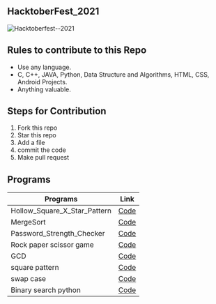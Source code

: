 ## HacktoberFest_2021

![Hacktoberfest--2021](https://user-images.githubusercontent.com/60610128/135744545-b457143b-4741-4f9c-8ecf-f5a6494b5a9a.jpg)

## Rules to contribute to this Repo

- Use any language.
- C, C++, JAVA, Python, Data Structure and Algorithms, HTML, CSS, Android Projects.
- Anything valuable.

## Steps for Contribution

1. Fork this repo
2. Star this repo
3. Add a file
4. commit the code
5. Make pull request


## Programs

| Programs  | Link |
| ------------- | ------------- |
| Hollow_Square_X_Star_Pattern |[Code](https://github.com/susverma/HacktoberFest_2021/blob/main/Hollow_Square_X_Star_Pattern) |
| MergeSort |[Code](https://github.com/susverma/HacktoberFest_2021/blob/main/MergeSort.py)|
| Password_Strength_Checker |[Code](https://github.com/susverma/HacktoberFest_2021/blob/main/Password_Strength_Checker.py)
| Rock paper scissor game |[Code](https://github.com/susverma/HacktoberFest_2021/blob/main/game.py)|
| GCD|[Code](https://github.com/susverma/HacktoberFest_2021/blob/main/gcd.py)|
| square pattern |[Code](https://github.com/susverma/HacktoberFest_2021/blob/main/square_pattern.py)|
| swap case |[Code](https://github.com/susverma/HacktoberFest_2021/blob/main/swap_case.py)|
| Binary search python |[Code](https://github.com/susverma/HacktoberFest_2021/blob/main/binarysearch-python.py)|
